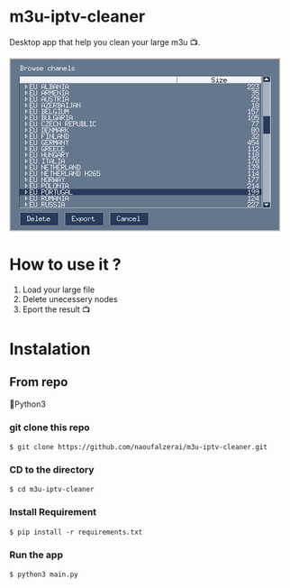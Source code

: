 # m3u-iptv-cleaner
Desktop app that help you clean your large m3u 📺.

![Screen](doc/screen.png)

# How to use it ?
1. Load your large file 
2. Delete unecessery nodes 
3. Eport the result 📺

# Instalation

## From repo

🚦Python3

### git clone this repo
    $ git clone https://github.com/naoufalzerai/m3u-iptv-cleaner.git
### CD to the directory
    $ cd m3u-iptv-cleaner
### Install Requirement
    $ pip install -r requirements.txt
### Run the app
    $ python3 main.py

